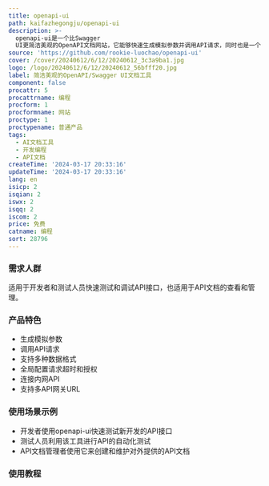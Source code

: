 ```yaml
---
title: openapi-ui
path: kaifazhegongju/openapi-ui
description: >-
  openapi-ui是一个比Swagger
  UI更简洁美观的OpenAPI文档网站，它能够快速生成模拟参数并调用API请求，同时也是一个简化版的Postman工具。
source: 'https://github.com/rookie-luochao/openapi-ui'
cover: /cover/20240612/6/12/20240612_3c3a9ba1.jpg
logo: /logo/20240612/6/12/20240612_56bfff20.jpg
label: 简洁美观的OpenAPI/Swagger UI文档工具
component: false
procattr: 5
procattrname: 编程
procform: 1
procformname: 网站
proctype: 1
proctypename: 普通产品
tags:
  - AI文档工具
  - 开发编程
  - API文档
createTime: '2024-03-17 20:33:16'
updateTime: '2024-03-17 20:33:16'
lang: en
isicp: 2
isqian: 2
iswx: 2
isqq: 2
iscom: 2
price: 免费
catname: 编程
sort: 28796
---
```




### 需求人群
适用于开发者和测试人员快速测试和调试API接口，也适用于API文档的查看和管理。

### 产品特色
- 生成模拟参数
- 调用API请求
- 支持多种数据格式
- 全局配置请求超时和授权
- 连接内网API
- 支持多API网关URL

### 使用场景示例
- 开发者使用openapi-ui快速测试新开发的API接口
- 测试人员利用该工具进行API的自动化测试
- API文档管理者使用它来创建和维护对外提供的API文档

### 使用教程


  
